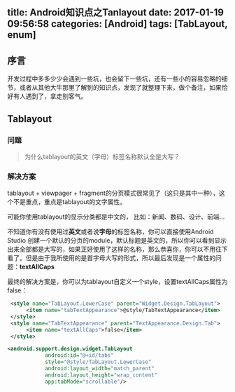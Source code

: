 title: Android知识点之Tanlayout
date: 2017-01-19 09:56:58
categories: [Android]
tags: [TabLayout, enum]
---

## 序言

开发过程中多多少少会遇到一些坑，也会留下一些坑，还有一些小的容易忽略的细节，或者从其他大牛那里了解到的知识点，发现了就整理下来，做个备注，如果恰好有人遇到了，拿走别客气。

## Tablayout

### 问题

> 为什么tablayout的英文（字母）标签名称默认全是大写？

### 解决方案

tablayout + viewpager + fragment的分页模式很常见了（这只是其中一种），这个不是重点，重点是tablayout的文字属性。

可能你使用tablayout的显示分类都是中文的， 比如：新闻、数码、设计、前端...   

不知道你有没有使用过**英文**或者说**字母**的标签名称，你可以直接使用Android Studio 创建一个默认的分页的module，默认标题是英文的，所以你可以看到显示出来全部都是大写的，如果正好使用了这样的名称，那么恭喜你，你可以不用往下看了。但是由于我所使用的是首字母大写的形式，所以最后发现是一个属性的问题：**textAllCaps**

最终的解决方案是，你可以为tablayout自定义一个style，设置textAllCaps属性为false：

<!-- more -->

``` xml
 <style name="TabLayout.LowerCase" parent="Widget.Design.TabLayout">
      <item name="tabTextAppearance">@style/TabTextAppearance</item>
 </style>
 <style name="TabTextAppearance" parent="TextAppearance.Design.Tab">
      <item name="textAllCaps">false</item>
 </style>
```

``` xml
<android.support.design.widget.TabLayout
            android:id="@+id/tabs"
            style="@style/TabLayout.LowerCase"
            android:layout_width="match_parent"
            android:layout_height="wrap_content"
            app:tabMode="scrollable"/>
```
